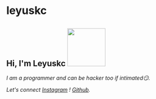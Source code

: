 # leyuskc


<h2> Hi, I'm Leyuskc <img src="https://c.tenor.com/UX-QYT2KtycAAAAi/brown-cony-bear.gif" width="100"></h2>

*I am a programmer and can be hacker too if intimated😏.*

*Let's connect [Instagram](https://www.instagram.com/leyuskc_/) ! [Github](https://github.com/leyuskckiran1510).*
